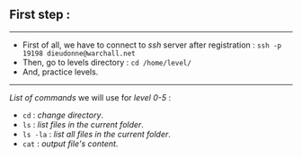 ## First step :
---
- First of all, we have to connect to *ssh* server after registration :
  `ssh -p 19198 dieudonne@warchall.net`
- Then, go to levels directory :
  `cd /home/level/`
- And, practice levels.
---
*List of commands* we will use for *level 0-5* : 
- `cd` : *change directory*.
- `ls` : *list files in the current folder*.
- `ls -la` : *list all files in the current folder*.
- `cat` : *output file's content*.
